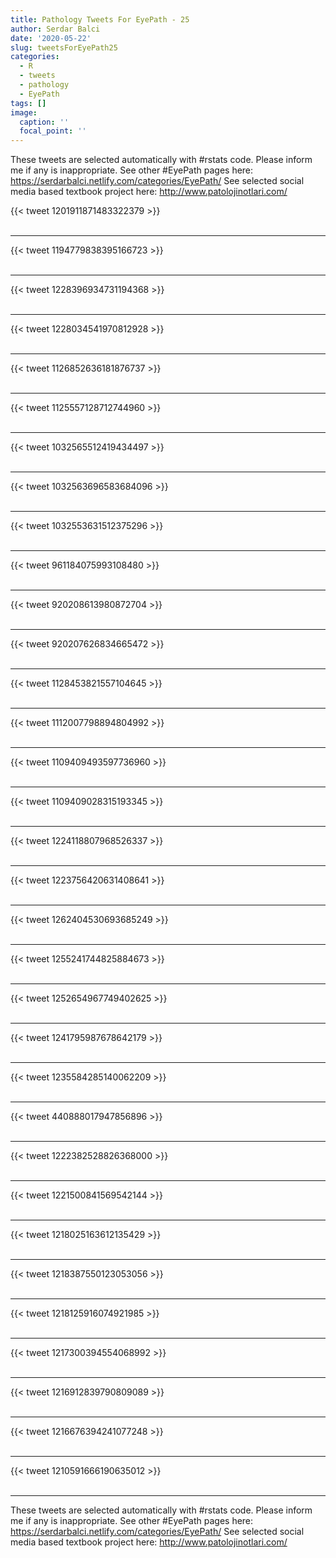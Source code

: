 ```yaml
---
title: Pathology Tweets For EyePath - 25
author: Serdar Balci
date: '2020-05-22'
slug: tweetsForEyePath25
categories:
  - R
  - tweets
  - pathology
  - EyePath
tags: []
image:
  caption: ''
  focal_point: ''
---
```



These tweets are selected automatically with #rstats code. Please inform me if any is inappropriate.
See other #EyePath pages here: https://serdarbalci.netlify.com/categories/EyePath/ 
See selected social media based textbook project here: http://www.patolojinotlari.com/

{{< tweet 1201911871483322379 >}}
<br>
<br>
<hr>
{{< tweet 1194779838395166723 >}}
<br>
<br>
<hr>
{{< tweet 1228396934731194368 >}}
<br>
<br>
<hr>
{{< tweet 1228034541970812928 >}}
<br>
<br>
<hr>
{{< tweet 1126852636181876737 >}}
<br>
<br>
<hr>
{{< tweet 1125557128712744960 >}}
<br>
<br>
<hr>
{{< tweet 1032565512419434497 >}}
<br>
<br>
<hr>
{{< tweet 1032563696583684096 >}}
<br>
<br>
<hr>
{{< tweet 1032553631512375296 >}}
<br>
<br>
<hr>
{{< tweet 961184075993108480 >}}
<br>
<br>
<hr>
{{< tweet 920208613980872704 >}}
<br>
<br>
<hr>
{{< tweet 920207626834665472 >}}
<br>
<br>
<hr>
{{< tweet 1128453821557104645 >}}
<br>
<br>
<hr>
{{< tweet 1112007798894804992 >}}
<br>
<br>
<hr>
{{< tweet 1109409493597736960 >}}
<br>
<br>
<hr>
{{< tweet 1109409028315193345 >}}
<br>
<br>
<hr>
{{< tweet 1224118807968526337 >}}
<br>
<br>
<hr>
{{< tweet 1223756420631408641 >}}
<br>
<br>
<hr>
{{< tweet 1262404530693685249 >}}
<br>
<br>
<hr>
{{< tweet 1255241744825884673 >}}
<br>
<br>
<hr>
{{< tweet 1252654967749402625 >}}
<br>
<br>
<hr>
{{< tweet 1241795987678642179 >}}
<br>
<br>
<hr>
{{< tweet 1235584285140062209 >}}
<br>
<br>
<hr>
{{< tweet 440888017947856896 >}}
<br>
<br>
<hr>
{{< tweet 1222382528826368000 >}}
<br>
<br>
<hr>
{{< tweet 1221500841569542144 >}}
<br>
<br>
<hr>
{{< tweet 1218025163612135429 >}}
<br>
<br>
<hr>
{{< tweet 1218387550123053056 >}}
<br>
<br>
<hr>
{{< tweet 1218125916074921985 >}}
<br>
<br>
<hr>
{{< tweet 1217300394554068992 >}}
<br>
<br>
<hr>
{{< tweet 1216912839790809089 >}}
<br>
<br>
<hr>
{{< tweet 1216676394241077248 >}}
<br>
<br>
<hr>
{{< tweet 1210591666190635012 >}}
<br>
<br>
<hr>


These tweets are selected automatically with #rstats code. Please inform me if any is inappropriate.
See other #EyePath pages here: https://serdarbalci.netlify.com/categories/EyePath/ 
See selected social media based textbook project here: http://www.patolojinotlari.com/
